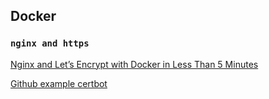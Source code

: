 ## Docker


### `nginx and https`

[Nginx and Let’s Encrypt with Docker in Less Than 5 Minutes](https://medium.com/@pentacent/nginx-and-lets-encrypt-with-docker-in-less-than-5-minutes-b4b8a60d3a71)

[Github example certbot](https://github.com/wmnnd/nginx-certbot)

